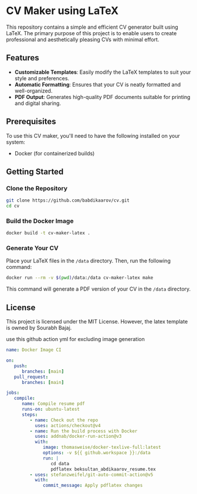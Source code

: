 # CV Maker using LaTeX

This repository contains a simple and efficient CV generator built using LaTeX. The primary purpose of this project is to enable users to create professional and aesthetically pleasing CVs with minimal effort.

## Features

-  **Customizable Templates**: Easily modify the LaTeX templates to suit your style and preferences.
-  **Automatic Formatting**: Ensures that your CV is neatly formatted and well-organized.
-  **PDF Output**: Generates high-quality PDF documents suitable for printing and digital sharing.

## Prerequisites

To use this CV maker, you'll need to have the following installed on your system:

-  Docker (for containerized builds)

## Getting Started

### Clone the Repository

```bash
git clone https://github.com/babdikaarov/cv.git
cd cv
```

### Build the Docker Image

```bash
docker build -t cv-maker-latex .
```

### Generate Your CV

Place your LaTeX files in the `/data` directory. Then, run the following command:

```bash
docker run --rm -v $(pwd)/data:/data cv-maker-latex make
```

This command will generate a PDF version of your CV in the `/data` directory.

## License

This project is licensed under the MIT License. However, the latex template is owned by Sourabh Bajaj.

use this github action yml for excluding image generation

```yml
name: Docker Image CI

on:
   push:
      branches: [main]
   pull_request:
      branches: [main]

jobs:
   compile:
      name: Compile resume pdf
      runs-on: ubuntu-latest
      steps:
         - name: Check out the repo
           uses: actions/checkout@v4
         - name: Run the build process with Docker
           uses: addnab/docker-run-action@v3
           with:
              image: thomasweise/docker-texlive-full:latest
              options: -v ${{ github.workspace }}:/data
              run: |
                 cd data
                 pdflatex beksultan_abdikaarov_resume.tex
         - uses: stefanzweifel/git-auto-commit-action@v5
           with:
              commit_message: Apply pdflatex changes
```
